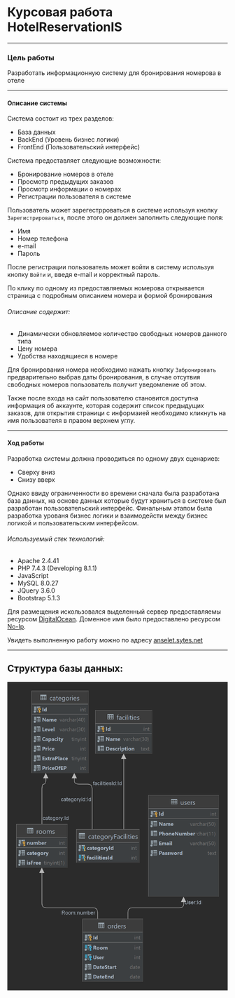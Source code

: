 # Курсовая работа HotelReservationIS
--------------------------
### Цель работы

Разработать информационную систему для бронирования номерова в отеле

--------------------------
#### Описание системы

Система состоит из трех разделов:
* База данных
* BackEnd (Уровень бизнес логики)
* FrontEnd (Пользовательский интерфейс)

Система предоставляет следующие возможности:
* Бронирование номеров в отеле
* Просмотр предыдущих заказов
* Просмотр информации о номерах
* Регистрации пользователя в системе

Пользователь может зарегестрроваться в системе используя кнопку `Зарегистрироваться`, после этого он должен заполнить следующие поля:
* Имя
* Номер телефона
* e-mail
* Пароль

После регистрации пользователь может войти в систему используя кнопку `Войти` и, введя e-mail и корректный пароль.

По клику по одному из предоставляемых номерова открывается страница с подробным описанием номера и формой бронирования

###### Опиcание содержит:
* Динамически обновляемое количество свободных номеров данного типа
* Цену номера
* Удобства находящиеся в номере

Для бронирования номера необходимо нажать кнопку `Забронировать` предварительно выбрав даты бронирования, в случае отсутвия свободных номеров пользователь получит уведомление об этом.

Также после входа на сайт пользователю становится доступна информация об аккаунте, которая содержит список предыдущих заказов, для открытия страници с информаией необходимо кликнуть на имя пользователя в правом верхнем углу.


--------------------------
#### Ход работы

Разработка системы должна проводиться по одному двух сценариев:
* Сверху вниз
* Снизу вверх

Однако ввиду ограниченности во времени сначала была разработана база данных, на основе данных которые будут храниться в системе был разработан пользовательский интерфейс. Финальным этапом была разработка урованя бизнес логики и взаимодейсти между бизнес логикой и пользовательским интерфейсом.

###### Используемый стек технологий:
* Apache 2.4.41
* PHP 7.4.3 (Developing 8.1.1)
* JavaScript
* MySQL 8.0.27
* JQuery 3.6.0
* Bootstrap 5.1.3

Для размещения искользовался выделенный сервер предоставляемы ресурсом [DigitalOcean](https://www.digitalocean.com/). Доменное имя было предоставлено ресурсом [No-Ip](https://www.noip.com/).

Увидеть выполненную работу можно по адресу [anselet.sytes.net](http://anselet.sytes.net/)

--------------------------








## Структура базы данных:
![Picture](DB_structure_1.png)
